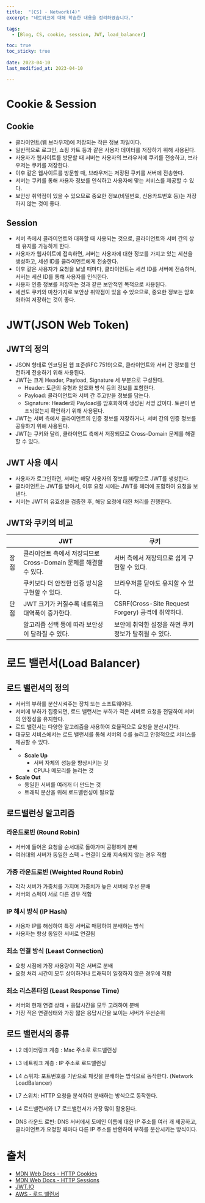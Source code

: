```yaml
---
title:  "[CS] - Network(4)"
excerpt: "네트워크에 대해 학습한 내용을 정리하였습니다."

tags:
  - [Blog, CS, cookie, session, JWT, load_balancer]

toc: true
toc_sticky: true
 
date: 2023-04-10
last_modified_at: 2023-04-10

---
```


# Cookie & Session

## Cookie

-   클라이언트(웹 브라우저)에 저장되는 작은 정보 파일이다.
-   일반적으로 로그인, 쇼핑 카트 등과 같은 사용자 데이터를 저장하기 위해 사용된다.
-   사용자가 웹사이트를 방문할 때 서버는 사용자의 브라우저에 쿠키를 전송하고, 브라우저는 쿠키를 저장한다.
-   이후 같은 웹사이트를 방문할 때, 브라우저는 저장된 쿠키를 서버에 전송한다.
-   서버는 쿠키를 통해 사용자 정보를 인식하고 사용자에 맞는 서비스를 제공할 수 있다.
-   보안상 취약점이 있을 수 있으므로 중요한 정보(비밀번호, 신용카드번호 등)는 저장하지 않는 것이 좋다.

## Session

-   서버 측에서 클라이언트와 대화할 때 사용되는 것으로, 클라이언트와 서버 간의 상태 유지를 가능하게 한다.
-   사용자가 웹사이트에 접속하면, 서버는 사용자에 대한 정보를 가지고 있는 세션을 생성하고, 세션 ID를 클라이언트에게 전송한다.
-   이후 같은 사용자가 요청을 보낼 때마다, 클라이언트는 세션 ID를 서버에 전송하며, 서버는 세션 ID를 통해 사용자를 인식한다.
-   사용자 인증 정보를 저장하는 것과 같은 보안적인 목적으로 사용된다.
-   세션도 쿠키와 마찬가지로 보안상 취약점이 있을 수 있으므로, 중요한 정보는 암호화하여 저장하는 것이 좋다.

# JWT(JSON Web Token)

## JWT의 정의

-   JSON 형태로 인코딩된 웹 표준(RFC 7519)으로, 클라이언트와 서버 간 정보를 안전하게 전송하기 위해 사용된다.
-   JWT는 크게 Header, Payload, Signature 세 부분으로 구성된다.
    -   Header: 토큰의 유형과 암호화 방식 등의 정보를 포함한다.
    -   Payload: 클라이언트와 서버 간 주고받을 정보를 담는다.
    -   Signature: Header와 Payload를 암호화하여 생성된 서명 값이다. 토큰이 변조되었는지 확인하기 위해 사용된다.
-   JWT는 서버 측에서 클라이언트의 인증 정보를 저장하거나, 서버 간의 인증 정보를 공유하기 위해 사용된다.
-   JWT는 쿠키와 달리, 클라이언트 측에서 저장되므로 Cross-Domain 문제를 해결할 수 있다.

## JWT 사용 예시

-   사용자가 로그인하면, 서버는 해당 사용자의 정보를 바탕으로 JWT를 생성한다.
-   클라이언트는 JWT를 받아서, 이후 요청 시에는 JWT를 헤더에 포함하여 요청을 보낸다.
-   서버는 JWT의 유효성을 검증한 후, 해당 요청에 대한 처리를 진행한다.

## JWT와 쿠키의 비교

|      | JWT                               | 쿠키                                          |
|------|----------------------------------|----------------------------------------------|
| 장점 | 클라이언트 측에서 저장되므로 Cross-Domain 문제를 해결할 수 있다. | 서버 측에서 저장되므로 쉽게 구현할 수 있다. |
|      | 쿠키보다 더 안전한 인증 방식을 구현할 수 있다.                   | 브라우저를 닫아도 유지할 수 있다.              |
| 단점 | JWT 크기가 커질수록 네트워크 대역폭이 증가한다.                   | CSRF(Cross-Site Request Forgery) 공격에 취약하다.     |
|      | 알고리즘 선택 등에 따라 보안성이 달라질 수 있다.                 | 보안에 취약한 설정을 하면 쿠키 정보가 탈취될 수 있다. |


# 로드 밸런서(Load Balancer)

## 로드 밸런서의 정의

-   서버의 부하를 분산시켜주는 장치 또는 소프트웨어다.
-   서버에 부하가 집중되면, 로드 밸런서는 부하가 적은 서버로 요청을 전달하여 서버의 안정성을 유지한다.
-   로드 밸런서는 다양한 알고리즘을 사용하여 효율적으로 요청을 분산시킨다.
-   대규모 서비스에서는 로드 밸런서를 통해 서버의 수를 늘리고 안정적으로 서비스를 제공할 수 있다.
- - **Scale Up**
    - 서버 자체의 성능을 향상시키는 것
    - CPU나 메모리를 늘리는 것
- **Scale Out**
    - 동일한 서버를 여러개 더 만드는 것
    - 트래픽 분산을 위해 로드밸런싱이 필요함

## 로드밸런싱 알고리즘

### 라운드로빈 (Round Robin)

- 서버에 들어온 요청을 순서대로 돌아가며 공평하게 분배
- 여러대의 서버가 동일한 스펙 + 연결이 오래 지속되지 않는 경우 적합

### 가중 라운드로빈 (Weighted Round Robin)

- 각각 서버가 가중치를 가지며 가중치가 높은 서버에 우선 분배
- 서버의 스펙이 서로 다른 경우 적합

### IP 해시 방식 (IP Hash)

- 사용자 IP를 해싱하여 특정 서버로 매핑하여 분배하는 방식
- 사용자는 항상 동일한 서버로 연결됨

### 최소 연결 방식 (Least Connection)

- 요청 시점에 가장 사용량이 적은 서버로 분배
- 요청 처리 시간이 모두 상이하거나 트래픽이 일정하지 않은 경우에 적합

### 최소 리스폰타임 (Least Response Time)

- 서버의 현재 연결 상태 + 응답시간을 모두 고려하여 분배
- 가장 적은 연결상태와 가장 짧은 응답시간을 보이는 서버가 우선순위

## 로드 밸런서의 종류 

-   L2 데이터링크 계층 : Mac 주소로 로드밸런싱
-   L3 네트워크 계층 : IP 주소로 로드밸런싱
-   L4 스위치: 포트번호를 기반으로 패킷을 분배하는 방식으로 동작한다. (Network LoadBalancer)
-   L7 스위치: HTTP 요청을 분석하여 분배하는 방식으로 동작한다.

- L4 로드밸런서와 L7 로드밸런서가 가장 많이 활용된다.

-   DNS 라운드 로빈: DNS 서버에서 도메인 이름에 대한 IP 주소를 여러 개 제공하고, 클라이언트가 요청할 때마다 다른 IP 주소를 반환하여 부하를 분산시키는 방식이다.



# 출처

-   [MDN Web Docs - HTTP Cookies](https://developer.mozilla.org/en-US/docs/Web/HTTP/Cookies)
-   [MDN Web Docs - HTTP Sessions](https://developer.mozilla.org/en-US/docs/Web/HTTP/Session)
- [JWT.IO](https://jwt.io/introduction/)
-   [AWS - 로드 밸런서](https://aws.amazon.com/ko/)
